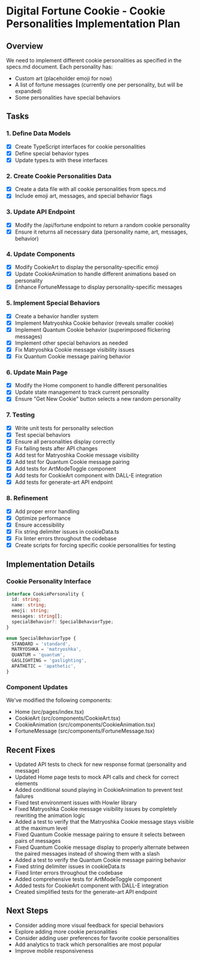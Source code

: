 # Digital Fortune Cookie - Cookie Personalities Implementation Plan

## Overview

We need to implement different cookie personalities as specified in the specs.md document. Each personality has:

- Custom art (placeholder emoji for now)
- A list of fortune messages (currently one per personality, but will be expanded)
- Some personalities have special behaviors

## Tasks

### 1. Define Data Models

- [x] Create TypeScript interfaces for cookie personalities
- [x] Define special behavior types
- [x] Update types.ts with these interfaces

### 2. Create Cookie Personalities Data

- [x] Create a data file with all cookie personalities from specs.md
- [x] Include emoji art, messages, and special behavior flags

### 3. Update API Endpoint

- [x] Modify the /api/fortune endpoint to return a random cookie personality
- [x] Ensure it returns all necessary data (personality name, art, messages, behavior)

### 4. Update Components

- [x] Modify CookieArt to display the personality-specific emoji
- [x] Update CookieAnimation to handle different animations based on personality
- [x] Enhance FortuneMessage to display personality-specific messages

### 5. Implement Special Behaviors

- [x] Create a behavior handler system
- [x] Implement Matryoshka Cookie behavior (reveals smaller cookie)
- [x] Implement Quantum Cookie behavior (superimposed flickering messages)
- [x] Implement other special behaviors as needed
- [x] Fix Matryoshka Cookie message visibility issues
- [x] Fix Quantum Cookie message pairing behavior

### 6. Update Main Page

- [x] Modify the Home component to handle different personalities
- [x] Update state management to track current personality
- [x] Ensure "Get New Cookie" button selects a new random personality

### 7. Testing

- [x] Write unit tests for personality selection
- [x] Test special behaviors
- [x] Ensure all personalities display correctly
- [x] Fix failing tests after API changes
- [x] Add test for Matryoshka Cookie message visibility
- [x] Add test for Quantum Cookie message pairing
- [x] Add tests for ArtModeToggle component
- [x] Add tests for CookieArt component with DALL-E integration
- [x] Add tests for generate-art API endpoint

### 8. Refinement

- [x] Add proper error handling
- [x] Optimize performance
- [x] Ensure accessibility
- [x] Fix string delimiter issues in cookieData.ts
- [x] Fix linter errors throughout the codebase
- [x] Create scripts for forcing specific cookie personalities for testing

## Implementation Details

### Cookie Personality Interface

```typescript
interface CookiePersonality {
  id: string;
  name: string;
  emoji: string;
  messages: string[];
  specialBehavior?: SpecialBehaviorType;
}

enum SpecialBehaviorType {
  STANDARD = 'standard',
  MATRYOSHKA = 'matryoshka',
  QUANTUM = 'quantum',
  GASLIGHTING = 'gaslighting',
  APATHETIC = 'apathetic',
}
```

### Component Updates

We've modified the following components:

- Home (src/pages/index.tsx)
- CookieArt (src/components/CookieArt.tsx)
- CookieAnimation (src/components/CookieAnimation.tsx)
- FortuneMessage (src/components/FortuneMessage.tsx)

## Recent Fixes

- Updated API tests to check for new response format (personality and message)
- Updated Home page tests to mock API calls and check for correct elements
- Added conditional sound playing in CookieAnimation to prevent test failures
- Fixed test environment issues with Howler library
- Fixed Matryoshka Cookie message visibility issues by completely rewriting the animation logic
- Added a test to verify that the Matryoshka Cookie message stays visible at the maximum level
- Fixed Quantum Cookie message pairing to ensure it selects between pairs of messages
- Fixed Quantum Cookie message display to properly alternate between the paired messages instead of showing them with a slash
- Added a test to verify the Quantum Cookie message pairing behavior
- Fixed string delimiter issues in cookieData.ts
- Fixed linter errors throughout the codebase
- Added comprehensive tests for ArtModeToggle component
- Added tests for CookieArt component with DALL-E integration
- Created simplified tests for the generate-art API endpoint

## Next Steps

- Consider adding more visual feedback for special behaviors
- Explore adding more cookie personalities
- Consider adding user preferences for favorite cookie personalities
- Add analytics to track which personalities are most popular
- Improve mobile responsiveness
